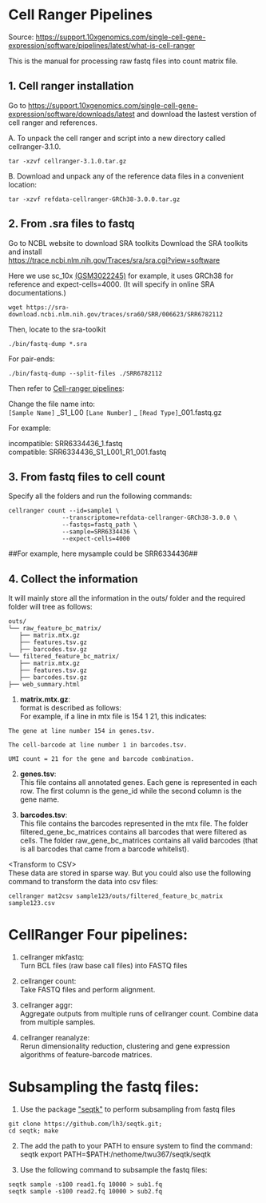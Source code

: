 # Cell Ranger Pipelines

Source: https://support.10xgenomics.com/single-cell-gene-expression/software/pipelines/latest/what-is-cell-ranger

This is the manual for processing raw fastq files into count matrix file.

## 1. Cell ranger installation
Go to https://support.10xgenomics.com/single-cell-gene-expression/software/downloads/latest and download the lastest verstion of cell ranger and references.

A. To unpack the cell ranger and script into a new directory called cellranger-3.1.0.
>
    tar -xzvf cellranger-3.1.0.tar.gz

B. Download and unpack any of the reference data files in a convenient location:
>  
    tar -xzvf refdata-cellranger-GRCh38-3.0.0.tar.gz

## 2. From .sra files to fastq
Go to NCBL website to download SRA toolkits
Download the SRA toolkits and install <br>
https://trace.ncbi.nlm.nih.gov/Traces/sra/sra.cgi?view=software 

Here we use sc_10x [(GSM3022245)](https://trace.ncbi.nlm.nih.gov/Traces/sra/?run=SRR6782112) for example, it uses GRCh38 for reference and expect-cells=4000. (It will specify in online SRA documentations.)
>
    wget https://sra-download.ncbi.nlm.nih.gov/traces/sra60/SRR/006623/SRR6782112

Then, locate to the sra-toolkit 
>
    ./bin/fastq-dump *.sra

For pair-ends:
>
    ./bin/fastq-dump --split-files ./SRR6782112

Then refer to [Cell-ranger pipelines](https://kb.10xgenomics.com/hc/en-us/articles/115003802691-How-do-I-prepare-Sequence-Read-Archive-SRA-data-from-NCBI-for-Cell-Ranger-):

Change the file name into: <br>
`[Sample Name]` _S1_L00 `[Lane Number]` _ `[Read Type]`_001.fastq.gz

For example:

incompatible: SRR6334436_1.fastq <br>
compatible: SRR6334436_S1_L001_R1_001.fastq

## 3. From fastq files to cell count
Specify all the folders and run the following commands:
>
    cellranger count --id=sample1 \
                   --transcriptome=refdata-cellranger-GRCh38-3.0.0 \
                   --fastqs=fastq_path \
                   --sample=SRR6334436 \
                   --expect-cells=4000

##For example, here mysample could be SRR6334436##


## 4. Collect the information
It will mainly store all the information in the outs/ folder and the required folder will tree as follows:
 ```
 outs/
└── raw_feature_bc_matrix/
    ├── matrix.mtx.gz                                 
    ├── features.tsv.gz                           
    ├── barcodes.tsv.gz
└── filtered_feature_bc_matrix/
    ├── matrix.mtx.gz                                 
    ├── features.tsv.gz                           
    ├── barcodes.tsv.gz 
├── web_summary.html
```

1. **matrix.mtx.gz**: <br>
format is described as follows: <br>
For example, if a line in mtx file is 154 1 21, this indicates:
```
The gene at line number 154 in genes.tsv.

The cell-barcode at line number 1 in barcodes.tsv.

UMI count = 21 for the gene and barcode combination.
```
2. **genes.tsv**: <br>
This file contains all annotated genes. Each gene is represented in each row. The first column is the gene_id while the second column is the gene name.

3. **barcodes.tsv**: <br>
This file contains the barcodes represented in the mtx file. The folder filtered_gene_bc_matrices contains all barcodes that were filtered as cells. The folder raw_gene_bc_matrices contains all valid barcodes (that is all barcodes that came from a barcode whitelist).

\<Transform to CSV>\
These data are stored in sparse way. But you could also use the following command to transform the data into csv files:
>
    cellranger mat2csv sample123/outs/filtered_feature_bc_matrix sample123.csv


# CellRanger Four pipelines: 
1. cellranger mkfastq: <br>
Turn BCL files (raw base call files) into FASTQ files

2. cellranger count: <br>
Take FASTQ files and perform alignment.

3. cellranger aggr: <br>
Aggregate outputs from multiple runs of cellranger count. Combine data from multiple samples.

4. cellranger reanalyze: <br>
Rerun dimensionality reduction, clustering and gene expression algorithms of feature-barcode matrices.

# Subsampling the fastq files:
1. Use the package ["seqtk"](https://github.com/lh3/seqtk) to perform subsampling from fastq files
> 
    git clone https://github.com/lh3/seqtk.git;
    cd seqtk; make

2. The add the path to your PATH to ensure system to find the command: seqtk
   export PATH=$PATH:/nethome/twu367/seqtk/seqtk

3. Use the following command to subsample the fastq files:
>
    seqtk sample -s100 read1.fq 10000 > sub1.fq
    seqtk sample -s100 read2.fq 10000 > sub2.fq




